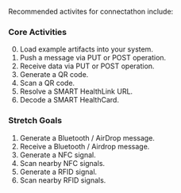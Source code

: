 Recommended activites for connectathon include:  

### Core Activities  
0. Load example artifacts into your system.
1.  Push a message via PUT or POST operation.
2.  Receive data via PUT or POST operation.
3.  Generate a QR code.
4.  Scan a QR code.
5.  Resolve a SMART HealthLink URL.
6.  Decode a SMART HealthCard.

### Stretch Goals
1.  Generate a Bluetooth / AirDrop message.
2.  Receive a Bluetooth / Airdrop message.
3.  Generate a NFC signal.
4.  Scan nearby NFC signals.
5.  Generate a RFID signal.
6.  Scan nearby RFID signals.
